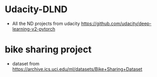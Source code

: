 # Udacity-DLND
  
 - All the ND projects from udacity
   https://github.com/udacity/deep-learning-v2-pytorch
   
# bike sharing project 
  - dataset from  
    https://archive.ics.uci.edu/ml/datasets/Bike+Sharing+Dataset
